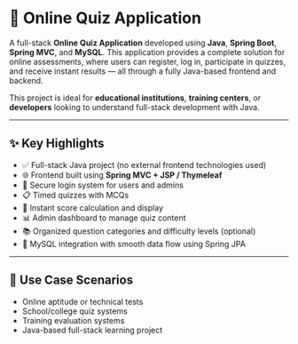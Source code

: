 # 🧠 Online Quiz Application

A full-stack **Online Quiz Application** developed using **Java**, **Spring Boot**, **Spring MVC**, and **MySQL**. This application provides a complete solution for online assessments, where users can register, log in, participate in quizzes, and receive instant results — all through a fully Java-based frontend and backend.

This project is ideal for **educational institutions**, **training centers**, or **developers** looking to understand full-stack development with Java.

---

## ✨ Key Highlights

- ✅ Full-stack Java project (no external frontend technologies used)
- 🌐 Frontend built using **Spring MVC + JSP / Thymeleaf**
- 🔐 Secure login system for users and admins
- 📋 Timed quizzes with MCQs
- 🧾 Instant score calculation and display
- 📊 Admin dashboard to manage quiz content
- 📚 Organized question categories and difficulty levels (optional)
- 💾 MySQL integration with smooth data flow using Spring JPA

---

## 🎯 Use Case Scenarios

- Online aptitude or technical tests
- School/college quiz systems
- Training evaluation systems
- Java-based full-stack learning project









